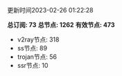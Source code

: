 更新时间2023-02-26 01:22:28

**总订阅: 73**
**总节点: 1262**
**有效节点: 473**
- v2ray节点: 318
- ss节点: 89
- trojan节点: 56
- ssr节点: 10
